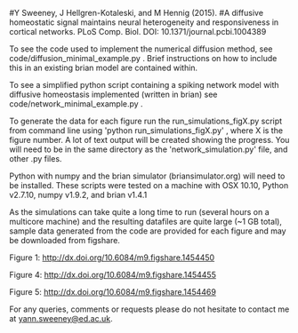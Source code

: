 #Y Sweeney, J Hellgren-Kotaleski, and M Hennig (2015). 
#A diffusive homeostatic signal maintains neural heterogeneity and responsiveness in cortical networks. PLoS Comp. Biol. DOI: 10.1371/journal.pcbi.1004389

To see the code used to implement the numerical diffusion method, see code/diffusion_minimal_example.py . Brief instructions on how to include this in an existing brian model are contained within. 

To see a simplified python script containing a spiking network model with diffusive homeostasis implemented (written in brian) see code/network_minimal_example.py .

To generate the data for each figure run the run_simulations_figX.py script from command line using
'python run_simulations_figX.py' , where X is the figure number. A lot of text output will be created showing the progress. You will need to be in the same directory as the 'network_simulation.py' file, and other .py files.  

Python with numpy and the brian simulator (briansimulator.org) will need to be installed. These scripts were tested on a machine with OSX 10.10, Python v2.7.10, numpy v1.9.2, and brian v1.4.1

As the simulations can take quite a long time to run (several hours on a multicore machine) and the resulting datafiles are quite large (~1 GB total), sample data generated from the code are provided for each figure and may be downloaded from figshare.

Figure 1: http://dx.doi.org/10.6084/m9.figshare.1454450

Figure 4: http://dx.doi.org/10.6084/m9.figshare.1454455 

Figure 5: http://dx.doi.org/10.6084/m9.figshare.1454469

For any queries, comments or requests please do not hesitate to contact me at yann.sweeney@ed.ac.uk. 
